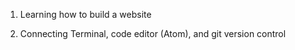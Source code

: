 1. Learning how to build a website

2. Connecting Terminal, code editor (Atom), and git version control
